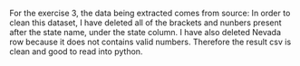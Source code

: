 For the exercise 3, the data being extracted comes from source:
In order to clean this dataset, I have deleted all of the brackets and nunbers present after the state name, under the state column. I have also deleted Nevada row because it does not contains valid numbers. Therefore the result csv is clean and good to read into python.
